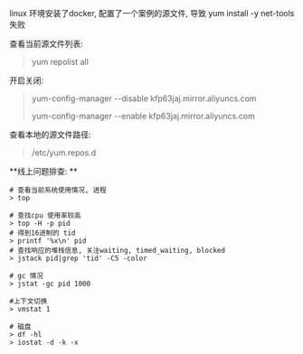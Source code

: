 linux 环境安装了docker, 配置了一个案例的源文件, 导致 yum install -y net-tools 失败



查看当前源文件列表: 

> yum repolist all

开启关闭: 

> yum-config-manager --disable kfp63jaj.mirror.aliyuncs.com
>
> yum-config-manager --enable kfp63jaj.mirror.aliyuncs.com



查看本地的源文件路径: 

> /etc/yum.repos.d



**线上问题排查: **

```shell
# 查看当前系统使用情况, 进程
> top

# 查找cpu 使用率较高
> top -H -p pid
# 得到16进制的 tid
> printf '%x\n' pid
# 查找响应的堆栈信息, 关注waiting, timed_waiting, blocked
> jstack pid|grep 'tid' -C5 -color

# gc 情况
> jstat -gc pid 1000

#上下文切换
> vmstat 1

# 磁盘
> df -hl
> iostat -d -k -x
```



